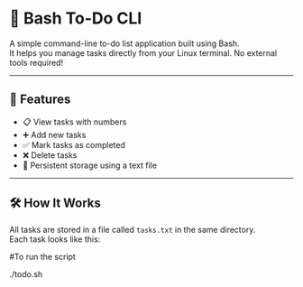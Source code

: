 
# 📝 Bash To-Do CLI

A simple command-line to-do list application built using Bash.  
It helps you manage tasks directly from your Linux terminal. No external tools required!

---

## 🚀 Features

- 📋 View tasks with numbers
- ➕ Add new tasks
- ✅ Mark tasks as completed
- ❌ Delete tasks
- 💾 Persistent storage using a text file

---

## 🛠️ How It Works

All tasks are stored in a file called `tasks.txt` in the same directory.  
Each task looks like this:


#To run the script

./todo.sh

